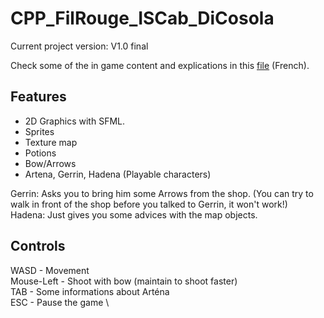 # CPP_FilRouge_ISCab_DiCosola
Current project version: V1.0 final

Check some of the in game content and explications in this [file](https://github.com/Lucaa8/RPG/blob/dev/RPG_DC_Luca_ISC1b_Rapport.pdf) (French).

## Features
- 2D Graphics with SFML.
- Sprites
- Texture map
- Potions
- Bow/Arrows
- Artena, Gerrin, Hadena (Playable characters)


Gerrin: Asks you to bring him some Arrows from the shop. (You can try to walk in front of the shop before you talked to Gerrin, it won't work!) \
Hadena: Just gives you some advices with the map objects.

## Controls
WASD       - Movement \
Mouse-Left - Shoot with bow (maintain to shoot faster) \
TAB        - Some informations about Arténa \
ESC        - Pause the game \

